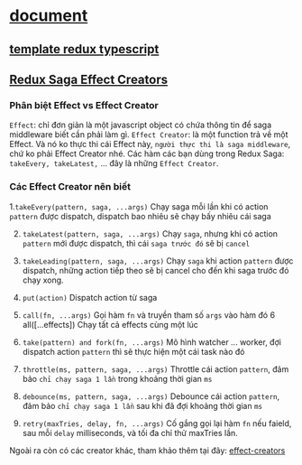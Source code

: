 # [document](https://redux.js.org/usage/usage-with-typescript)

## [template redux typescript](https://github.com/reduxjs/cra-template-redux-typescript)

## [Redux Saga Effect Creators](https://redux-saga.js.org/docs/api/#effect-creators)

### Phân biệt Effect vs Effect Creator 
`Effect`: chỉ đơn giản là một javascript object có chứa thông tin để saga middleware biết cần phải làm gì. 
`Effect Creator`: là một function trả về một Effect. Và nó ko thực thi cái Effect này, `người thực thi là saga middleware`, chứ ko phải Effect Creator nhé. 
Các hàm các bạn dùng trong Redux Saga: `takeEvery, takeLatest,` ... đây là những `Effect Creator`. 

### Các Effect Creator nên biết 
1.`takeEvery(pattern, saga, ...args)` Chạy saga mỗi lần khi có action `pattern` được dispatch, dispatch bao nhiêu sẽ chạy bấy nhiêu cái saga 

2. `takeLatest(pattern, saga, ...args)` Chạy `saga`, nhưng khi có action `pattern` mới được dispatch, thì cái `saga trước đó` sẽ bị `cancel`

3. `takeLeading(pattern, saga, ...args)` Chạy `saga` khi action `pattern` được dispatch, những action tiếp theo sẽ bị cancel cho đến khi saga trước đó chạy xong. 

4. `put(action)` Dispatch action từ saga 

5. `call(fn, ...args)` Gọi hàm `fn` và truyền tham số `args` vào hàm đó 6 all([...effects]) Chạy tất cả effects cùng một lúc 

7. `take(pattern) and fork(fn, ...args)` Mô hình watcher ... worker, đợi dispatch action `pattern` thì sẽ thực hiện một cái task nào đó 

8. `throttle(ms, pattern, saga, ...args)` Throttle cái action `pattern`, đảm bảo `chỉ chạy saga 1 lần` trong khoảng thời gian `ms` 

9. `debounce(ms, pattern, saga, ...args)` Debounce cái action `pattern`, đảm bảo `chỉ chạy saga 1 lần` sau khi đã đợi khoảng thời gian `ms` 

10. `retry(maxTries, delay, fn, ...args)` Cố gắng gọi lại hàm `fn` nếu faield, sau mỗi `delay` milliseconds, và tối đa chỉ thử maxTries lần. 


Ngoài ra còn có các creator khác, tham khảo thêm tại đây: [effect-creators](https://redux-saga.js.org/docs/api#effect-creators)